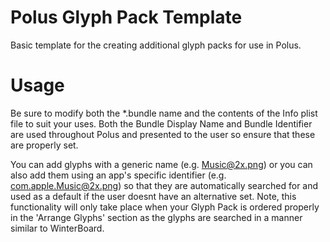 Polus Glyph Pack Template
=========================

Basic template for the creating additional glyph packs for use in Polus.

Usage
=====

Be sure to modify both the *.bundle name and the contents of the Info plist file to suit your uses.
Both the Bundle Display Name and Bundle Identifier are used throughout Polus and presented to the user so ensure that
these are properly set.

You can add glyphs with a generic name (e.g. Music@2x.png) or you can also add them using an app's specific
identifier (e.g. com.apple.Music@2x.png) so that they are automatically searched for and used as a default if the user doesnt have an alternative set.
Note, this functionality will only take place when your Glyph Pack is ordered properly in the 'Arrange Glyphs' section
as the glyphs are searched in a manner similar to WinterBoard.
